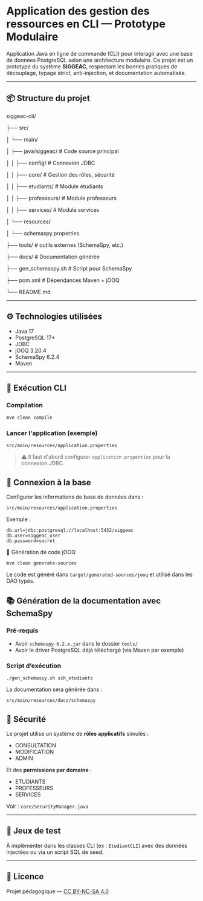 
# Application des gestion des ressources en CLI — Prototype Modulaire

Application Java en ligne de commande (CLI) pour interagir avec une base de données PostgreSQL selon une architecture modulaire. Ce projet est un prototype du système **SIGGEAC**, respectant les bonnes pratiques de découplage, typage strict, anti-injection, et documentation automatisée.

---

## 📦 Structure du projet


siggeac-cli/

├── src/

│   └── main/

│       ├── java/siggeac/       # Code source principal

│       │   ├── config/         # Connexion JDBC

│       │   ├── core/           # Gestion des rôles, sécurité

│       │   ├── etudiants/      # Module étudiants

│       │   ├── professeurs/    # Module professeurs

│       │   ├── services/       # Module services

│       └── resources/

│           └── schemaspy.properties

├── tools/                      # outils externes (SchemaSpy, etc.)

├── docs/                       # Documentation générée

├── gen_schemaspy.sh            # Script pour SchemaSpy

├── pom.xml                     # Dépendances Maven + jOOQ

└── README.md


---
## ⚙️ Technologies utilisées

- Java 17
- PostgreSQL 17+
- JDBC
- jOOQ 3.20.4
- SchemaSpy 6.2.4
- Maven
---
## 🚀 Exécution CLI

### Compilation

```bash
mvn clean compile
```


### Lancer l'application (exemple)

```
src/main/resources/application.properties

```

> ⚠️ Il faut d'abord configurer `application.properties` pour la connexion JDBC.



## 🔌 Connexion à la base

Configurer les informations de base de données dans :

```
src/main/resources/application.properties

```

Exemple :

```
db.url=jdbc:postgresql://localhost:5432/siggeac
db.user=siggeac_user
db.password=secret

```

💾 Génération de code jOOQ

```
mvn clean generate-sources

```

Le code est généré dans `target/generated-sources/jooq` et utilisé dans les DAO typés.


## 📚 Génération de la documentation avec SchemaSpy

### Pré-requis

* Avoir `schemaspy-6.2.x.jar` dans le dossier `tools/`
* Avoir le driver PostgreSQL déjà téléchargé (via Maven par exemple)

### Script d’exécution

```
./gen_schemaspy.sh sch_etudiants

```

La documentation sera générée dans :

```
src/main/resources/docs/schemaspy
```


## 🔐 Sécurité

Le projet utilise un système de **rôles applicatifs** simulés :

* CONSULTATION
* MODIFICATION
* ADMIN

Et des **permissions par domaine** :

* ETUDIANTS
* PROFESSEURS
* SERVICES

Voir : `core/SecurityManager.java`

---

## 🧪 Jeux de test

À implémenter dans les classes CLI (ex : `EtudiantCLI`) avec des données injectées ou via un script SQL de seed.

---

## 📄 Licence

Projet pédagogique — [CC BY-NC-SA 4.0]()
